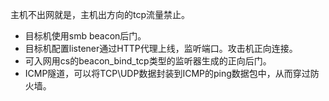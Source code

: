 主机不出网就是，主机出方向的tcp流量禁止。

* 目标机使用smb beacon后门。
* 目标机配置listener通过HTTP代理上线，监听端口。攻击机正向连接。
*  可入网用cs的beacon_bind_tcp类型的监听器生成的正向后门。
* ICMP隧道，可以将TCP\UDP数据封装到ICMP的ping数据包中，从而穿过防火墙。




